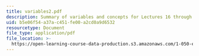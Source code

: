 ```yaml
---
title: variables2.pdf
description: Summary of variables and concepts for Lectures 16 through 26.
uid: b5e06f54-a37a-c451-fe00-a2cd0a9d6532
resourcetype: Document
file_type: application/pdf
file_location: >-
  https://open-learning-course-data-production.s3.amazonaws.com/1-050-engineering-mechanics-i-fall-2007/b5e06f54a37ac451fe00a2cd0a9d6532_variables2.pdf
---
```

